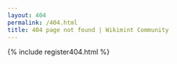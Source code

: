 ```yaml
---
layout: 404
permalink: /404.html
title: 404 page not found | Wikimint Community
---
```


{% include register404.html %}
